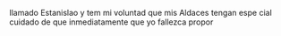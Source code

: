 llamado Estanislao
y tem mi voluntad que mis Aldaces tengan
espe
cial cuidado de que inmediatamente que yo fallezca propor